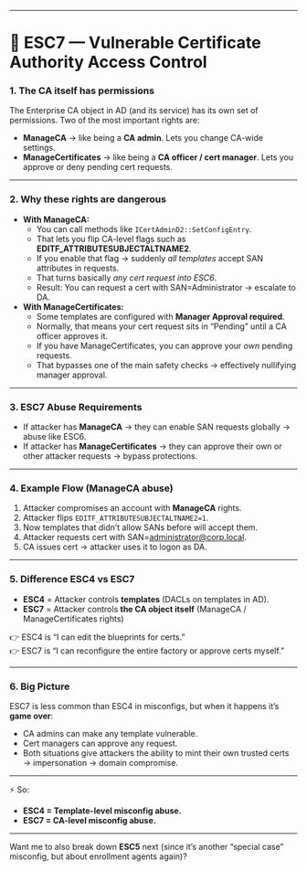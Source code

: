 
---
# 🔹 ESC7 — Vulnerable Certificate Authority Access Control

### 1. The CA itself has permissions

The Enterprise CA object in AD (and its service) has its own set of permissions. Two of the most important rights are:
- **ManageCA** → like being a **CA admin**. Lets you change CA-wide settings.
- **ManageCertificates** → like being a **CA officer / cert manager**. Lets you approve or deny pending cert requests.
---
### 2. Why these rights are dangerous
- **With ManageCA:**
    - You can call methods like `ICertAdminD2::SetConfigEntry`.
    - That lets you flip CA-level flags such as **EDITF_ATTRIBUTESUBJECTALTNAME2**.
    - If you enable that flag → suddenly _all templates_ accept SAN attributes in requests.
    - That turns basically _any cert request into ESC6_.
    - Result: You can request a cert with SAN=Administrator → escalate to DA.
- **With ManageCertificates:**
    - Some templates are configured with **Manager Approval required**.
    - Normally, that means your cert request sits in “Pending” until a CA officer approves it.
    - If you have ManageCertificates, you can approve your _own_ pending requests.
    - That bypasses one of the main safety checks → effectively nullifying manager approval.

---
### 3. ESC7 Abuse Requirements
- If attacker has **ManageCA** → they can enable SAN requests globally → abuse like ESC6.
- If attacker has **ManageCertificates** → they can approve their own or other attacker requests → bypass protections.

---
### 4. Example Flow (ManageCA abuse)
1. Attacker compromises an account with **ManageCA** rights.
2. Attacker flips `EDITF_ATTRIBUTESUBJECTALTNAME2=1`.
3. Now templates that didn’t allow SANs before will accept them.
4. Attacker requests cert with SAN=[administrator@corp.local](mailto:administrator@corp.local).
5. CA issues cert → attacker uses it to logon as DA.

---
### 5. Difference ESC4 vs ESC7
- **ESC4** = Attacker controls **templates** (DACLs on templates in AD).
- **ESC7** = Attacker controls **the CA object itself** (ManageCA / ManageCertificates rights)

👉 ESC4 is “I can edit the blueprints for certs.”  
👉 ESC7 is “I can reconfigure the entire factory or approve certs myself.”

---

### 6. Big Picture

ESC7 is less common than ESC4 in misconfigs, but when it happens it’s **game over**:
- CA admins can make any template vulnerable.
- Cert managers can approve any request.
- Both situations give attackers the ability to mint their own trusted certs → impersonation → domain compromise.
---
⚡ So:
- **ESC4 = Template-level misconfig abuse.**
- **ESC7 = CA-level misconfig abuse.**
---
Want me to also break down **ESC5** next (since it’s another “special case” misconfig, but about enrollment agents again)?